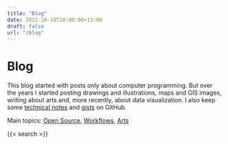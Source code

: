 ```yaml
---
title: "Blog"
date: 2022-10-18T20:00:00+13:00
draft: false
url: "/blog"
---
```


<h1 aria-hidden="true" class="hidden">Blog</h1>

This blog started with posts only about computer programming. But over the
years I started posting drawings and illustrations, maps and GIS images,
writing about arts and, more recently, about data visualization.
I also keep some [technical notes][notes] and [gists] on GitHub.

Main topics: [Open Source][opensource], [Workflows][workflows], [Arts][arts]
<!-- [UIUX][uiux], [Accessibility][accessibility] -->

{{< search >}}

[notes]: https://github.com/kinow/kinoshita.eti.br/tree/master/notes
[gists]: https://gist.github.com/kinow/
[opensource]: /tags/opensource.html
[uiux]: /tags/uiux.html
[accessibility]: /tags/accessibility.html
[workflows]: /tags/workflows.html
[arts]: /tags/arts.html
